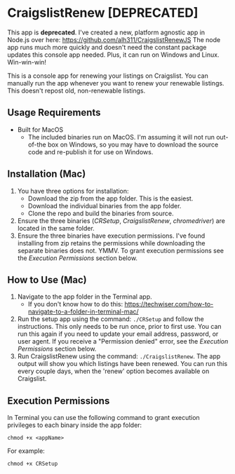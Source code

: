# CraigslistRenew [DEPRECATED]
This app is **deprecated**.  I've created a new, platform agnostic app in Node.js over here: https://github.com/alh311/CraigslistRenewJS
The node app runs much more quickly and doesn't need the constant package updates this console app needed.  Plus, it can run on Windows and Linux.  Win-win-win!

This is a console app for renewing your listings on Craigslist.  You can manually run the app whenever you want to renew your renewable listings.  This doesn't repost old, non-renewable listings.

## Usage Requirements
* Built for MacOS
	* The included binaries run on MacOS.  I'm assuming it will not run out-of-the box on Windows, so you may have to download the source code and re-publish it for use on Windows.

## Installation (Mac)
1. You have three options for installation:
	* Download the zip from the app folder.  This is the easiest.
	* Download the individual binaries from the app folder.
	* Clone the repo and build the binaries from source.
2. Ensure the three binaries (*CRSetup*, *CraigslistRenew*, *chromedriver*) are located in the same folder.
3. Ensure the three binaries have execution permissions.  I've found installing from zip retains the permissions while downloading the separate binaries does not.  YMMV.  To grant execution permissions see the *Execution Permissions* section below.

## How to Use (Mac)
1. Navigate to the app folder in the Terminal app.
	* If you don't know how to do this: https://techwiser.com/how-to-navigate-to-a-folder-in-terminal-mac/
2. Run the setup app using the command: `./CRSetup` and follow the instructions.  This only needs to be run once, prior to first use.  You can run this again if you need to update your email address, password, or user agent.  If you receive a "Permission denied" error, see the *Execution Permissions* section below.
3. Run CraigslistRenew using the command: `./CraigslistRenew`.  The app output will show you which listings have been renewed.  You can run this every couple days, when the 'renew' option becomes available on Craigslist.

## Execution Permissions
In Terminal you can use the following command to grant execution privileges to each binary inside the app folder:
```
chmod +x <appName>
```
For example:
```
chmod +x CRSetup
```
